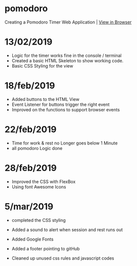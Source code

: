 # pomodoro
Creating a Pomodoro Timer Web Application | [View in Browser](https://afeso.github.io/pomodoro)

# 13/02/2019
- Logic for the timer works fine in the console / terminal
- Created a basic HTML Skeleton to show working code.
- Basic CSS Styling for the view

# 18/feb/2019
- Added buttons to the HTML View
- Event Listener for buttons trigger the right event
- Improved on the functions to support browser events

# 22/feb/2019
- Time for work & rest no Longer goes below 1 Minute
- all pomodoro Logic done

# 28/feb/2019
- Improved the CSS with FlexBox
- Using font Awesome Icons

# 5/mar/2019
- completed the CSS styling
- Added a sound to alert when session and rest runs out
- Added Google Fonts

- Added a footer pointing to gitHub
- Cleaned up unused css rules and javascript codes



